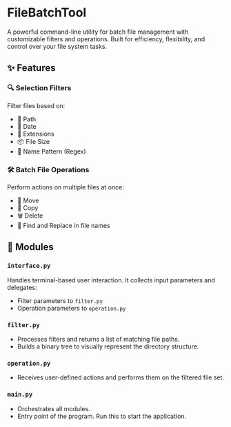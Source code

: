 # FileBatchTool

A powerful command-line utility for batch file management with customizable filters and operations. Built for efficiency, flexibility, and control over your file system tasks.

## ✨ Features

### 🔍 Selection Filters
Filter files based on:
- 📁 Path
- 📅 Date
- 🧩 Extensions
- 📦 File Size
- 📝 Name Pattern (Regex)

### 🛠️ Batch File Operations
Perform actions on multiple files at once:
- 🚚 Move
- 📄 Copy
- 🗑️ Delete
- 🔁 Find and Replace in file names

## 🧩 Modules

### `interface.py`
Handles terminal-based user interaction. It collects input parameters and delegates:
- Filter parameters to `filter.py`
- Operation parameters to `operation.py`

### `filter.py`
- Processes filters and returns a list of matching file paths.
- Builds a binary tree to visually represent the directory structure.

### `operation.py`
- Receives user-defined actions and performs them on the filtered file set.

### `main.py`
- Orchestrates all modules.
- Entry point of the program. Run this to start the application.